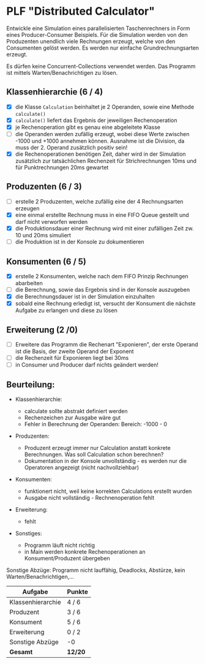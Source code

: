 # PLF "Distributed Calculator"

Entwickle eine Simulation eines parallelisierten Taschenrechners in Form eines Producer-Consumer Beispiels.
Für die Simulation werden von den Produzenten unendlich viele Rechnungen erzeugt, welche von den Consumenten gelöst werden. 
Es werden nur einfache Grundrechnungsarten erzeugt.

Es dürfen keine Concurrent-Collections verwendet werden. Das Programm ist mittels Warten/Benachrichtigen zu lösen.

## Klassenhierarchie (6 / 4)
- [x] die Klasse ```Calculation``` beinhaltet je 2 Operanden, sowie eine Methode ```calculate()```
- [x] ```calculate()``` liefert das Ergebnis der jeweiligen Rechenoperation
- [x] je Rechenoperation gibt es genau eine abgeleitete Klasse
- [ ] die Operanden werden zufällig erzeugt, wobei diese Werte zwischen -1000 und +1000 annehmen können. 
Ausnahme ist die Division, da muss der 2. Operand zusätzlich positiv sein!
- [x] die Rechenoperationen benötigen Zeit, daher wird in der Simulation zusätzlich zur tatsächlichen Rechenzeit für 
Strichrechnungen 10ms und für Punktrechnungen 20ms gewartet

## Produzenten (6 / 3)
- [ ] erstelle 2 Produzenten, welche zufällig eine der 4 Rechnungsarten erzeugen
- [x] eine einmal erstellte Rechnung muss in eine FIFO Queue gestellt und darf nicht verworfen werden
- [x] die Produktionsdauer einer Rechnung wird mit einer zufälligen Zeit zw. 10 und 20ms simuliert 
- [ ] die Produktion ist in der Konsole zu dokumentieren

## Konsumenten (6 / 5)
- [x] erstelle 2 Konsumenten, welche nach dem FIFO Prinzip Rechnungen abarbeiten
- [ ] die Berechnung, sowie das Ergebnis sind in der Konsole auszugeben
- [x] die Berechnungsdauer ist in der Simulation einzuhalten
- [x] sobald eine Rechnung erledigt ist, versucht der Konsument die nächste Aufgabe zu erlangen und diese zu lösen

## Erweiterung (2 /0)
- [ ] Erweitere das Programm die Rechenart "Exponieren", der erste Operand ist die Basis, der zweite Operand der Exponent
- [ ] die Rechenzeit für Exponieren liegt bei 30ms
- [ ] in Consumer und Producer darf nichts geändert werden!  

## Beurteilung:
- Klassenhierarchie:
   - calculate sollte abstrakt definiert werden
   - Rechenzeichen zur Ausgabe wäre gut
   - Fehler in Berechnung der Operanden: Bereich: -1000 - 0
   
- Produzenten:
   - Produzent erzeugt immer nur Calculation anstatt konkrete Berechnungen. Was soll Calculation schon berechnen?
   - Dokumentation in der Konsole unvollständig - es werden nur die Operatoren angezeigt (nicht nachvollziehbar)
   
- Konsumenten:
    - funktionert nicht, weil keine korrekten Calculations erstellt wurden
    - Ausgabe nicht vollständig - Rechnenoperation fehlt
    
- Erweiterung:
    - fehlt
    
- Sonstiges:
  - Programm läuft nicht richtig
  - in Main werden konkrete Rechenoperationen an Konsument/Produzent übergeben
  
Sonstige Abzüge: Programm nicht lauffähig, Deadlocks, Abstürze, kein Warten/Benachrichtigen,...

Aufgabe                                 | Punkte
----------------------------------------|-------------------------------------
Klassenhierarchie                       | 4 / 6
Produzent                               | 3 / 6
Konsument                               | 5 / 6
Erweiterung                             | 0 / 2
Sonstige Abzüge                         |  -0     
__Gesamt__                              | __12/20__